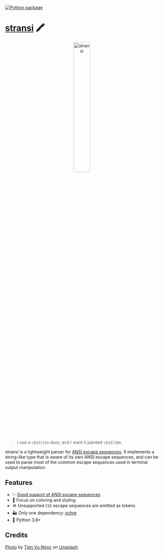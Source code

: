 [![Python package](https://github.com/getcuia/stransi/actions/workflows/python-package.yml/badge.svg)](https://github.com/getcuia/stransi/actions/workflows/python-package.yml)

# [stransi](https://github.com/getcuia/stransi#readme) 🖍️

<div align="center">
    <img class="hero" src="https://github.com/getcuia/stransi/raw/main/banner.jpg" alt="stransi" width="33%" />
</div>

> I see a `\033[31m` door, and I want it painted `\033[30m`.

stransi is a lightweight parser for
[ANSI escape sequences](https://en.wikipedia.org/wiki/ANSI_escape_code). It
implements a string-like type that is aware of its own ANSI escape sequences,
and can be used to parse most of the common escape sequences used in terminal
output manipulation.

## Features

-   ✨ [Good support of ANSI escape sequences](FEATURES.md)
-   🎨 Focus on coloring and styling
-   🪖 Unsupported `CSI` escape sequences are emitted as tokens
-   🏜️ Only one dependency: [ochre](https://github.com/getcuia/ochre)
-   🐍 Python 3.8+

## Credits

[Photo](https://github.com/getcuia/stransi/raw/main/banner.jpg) by
[Tien Vu Ngoc](https://unsplash.com/@tienvn3012?utm_source=unsplash&utm_medium=referral&utm_content=creditCopyText)
on
[Unsplash](https://unsplash.com/?utm_source=unsplash&utm_medium=referral&utm_content=creditCopyText).
